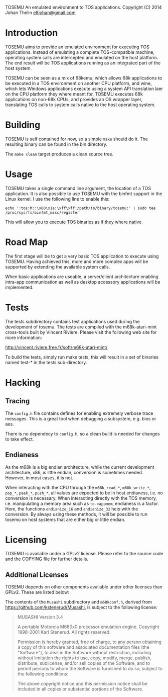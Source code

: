 TOSEMU
An emulated environment to TOS applications.
Copyright (C) 2014 Johan Thelin <e8johan@gmail.com>

Introduction
============

TOSEMU aims to provide an emulated environment for executing TOS applications. 
Instead of emulating a complete TOS-compatible machine, operating system calls 
are intercepted and emulated on the host platform. The end result will be TOS 
applications running as an integrated part of the host system.

TOSEMU can be seen as a mix of 68kemu, which allows 68k applications to be 
executed in a TOS environment on another CPU platform, and wine, which lets 
Windows applications execute using a system API translation laer on the CPU 
platform they where meant for. TOSEMU executes 68k applications on non-68k 
CPUs, and provides an OS wrapper layer, translating TOS calls to system calls 
native to the host operating system.



Building
========

TOSEMU is self contained for now, so a simple `make` should do it. The resulting 
binary can be found in the bin directory.

The `make clean` target produces a clean source tree.



Usage
=====

TOSEMU takes a single command line argument, the location of a TOS application. 
It is also possible to use TOSEMU with the binfmt support in the Linux kernel. I
 use the following line to enable this:

  `echo ':tos:M::\x60\x1a:\xff\xff:/path/to/binary/tosemu:' | sudo tee /proc/sys/fs/binfmt_misc/register`

This will allow you to execute TOS binaries as if they where native.



Road Map
========

The first stage will be to get a very basic TOS application to execute using 
TOSEMU. Having achieved this, more and more complex apps will be supported by 
extending the available system calls.

When basic applications are useable, a server/client architecture enabling 
intra-app communication as well as desktop accessory applications will be 
implemented.



Tests
=====

The tests subdirectory contains test applications used during the development 
of tosemu. The tests are compiled with the m68k-atari-mint cross-tools built by
 Vincent Rivière. Please visit the following web site for more information:

  http://vincent.riviere.free.fr/soft/m68k-atari-mint/

To build the tests, simply run make tests, this will result in a set of binaries
named test-* in the tests sub-directory.



Hacking
=======

Tracing
-------

The `config.h` file contains defines for enabling extremely verbose trace
messages. This is a great tool when debugging a subsystem, e.g. bios or aes.

There is no dependecy to `config.h`, so a clean build is needed for changes to 
take effect.

Endianess
---------

As the m68k is a big endian architecture, while the current development 
architecture, x86, is little endian, conversion is sometimes needed. However,
in most cases, it is not.

When interacting with the CPU through the `m68k_read_*`, `m68k_write_*`,
`pop_*`, `peek_*`, `push_*`, all values are expected to be in host endianess,
i.e. no conversion is necessary. When interacting directly with the TOS memory,
i.e. manipulating a memory area such as `te->appmem`, endianess is a factor.
Here, the functions `endianize_16` and `endianize_32` help with the conversion.
By always using these methods, it will be possible to run tosemu on host
systems that are either big or little endian.



Licensing
=========

TOSEMU is available under a GPLv2 license. Please refer to the source code and 
the COPYING file for further details.



Additional Licenses
-------------------

TOSEMU depends on other components available under other licenses than GPLv2. 
These are listed below:

The contents of the `Musashi` subdirectory and `m68kconf.h`, derived from 
https://github.com/kstenerud/Musashi, is subject to the following license:

> MUSASHI
> Version 3.4
> 
> A portable Motorola M680x0 processor emulation engine.
> Copyright 1998-2001 Karl Stenerud.  All rights reserved.
> 
> Permission is hereby granted, free of charge, to any person obtaining a copy
> of this software and associated documentation files (the "Software"), to deal
> in the Software without restriction, including without limitation the rights
> to use, copy, modify, merge, publish, distribute, sublicense, and/or sell
> copies of the Software, and to permit persons to whom the Software is
> furnished to do so, subject to the following conditions:
> 
> The above copyright notice and this permission notice shall be included in
> all copies or substantial portions of the Software.
